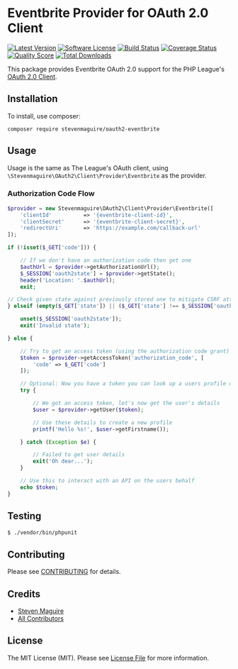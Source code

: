 # Eventbrite Provider for OAuth 2.0 Client

[![Latest Version](https://img.shields.io/github/release/stevenmaguire/oauth2-eventbrite.svg?style=flat-square)](https://github.com/stevenmaguire/oauth2-eventbrite/releases)
[![Software License](https://img.shields.io/badge/license-MIT-brightgreen.svg?style=flat-square)](LICENSE.md)
[![Build Status](https://img.shields.io/travis/stevenmaguire/oauth2-eventbrite/master.svg?style=flat-square)](https://travis-ci.org/stevenmaguire/oauth2-eventbrite)
[![Coverage Status](https://img.shields.io/scrutinizer/coverage/g/stevenmaguire/oauth2-eventbrite.svg?style=flat-square)](https://scrutinizer-ci.com/g/stevenmaguire/oauth2-eventbrite/code-structure)
[![Quality Score](https://img.shields.io/scrutinizer/g/stevenmaguire/oauth2-eventbrite.svg?style=flat-square)](https://scrutinizer-ci.com/g/stevenmaguire/oauth2-eventbrite)
[![Total Downloads](https://img.shields.io/packagist/dt/stevenmaguire/oauth2-eventbrite.svg?style=flat-square)](https://packagist.org/packages/stevenmaguire/oauth2-eventbrite)

This package provides Eventbrite OAuth 2.0 support for the PHP League's [OAuth 2.0 Client](https://github.com/thephpleague/oauth2-client).

## Installation

To install, use composer:

```
composer require stevenmaguire/oauth2-eventbrite
```

## Usage

Usage is the same as The League's OAuth client, using `\Stevenmaguire\OAuth2\Client\Provider\Eventbrite` as the provider.

### Authorization Code Flow

```php
$provider = new Stevenmaguire\OAuth2\Client\Provider\Eventbrite([
    'clientId'          => '{eventbrite-client-id}',
    'clientSecret'      => '{eventbrite-client-secret}',
    'redirectUri'       => 'https://example.com/callback-url'
]);

if (!isset($_GET['code'])) {

    // If we don't have an authorization code then get one
    $authUrl = $provider->getAuthorizationUrl();
    $_SESSION['oauth2state'] = $provider->getState();
    header('Location: '.$authUrl);
    exit;

// Check given state against previously stored one to mitigate CSRF attack
} elseif (empty($_GET['state']) || ($_GET['state'] !== $_SESSION['oauth2state'])) {

    unset($_SESSION['oauth2state']);
    exit('Invalid state');

} else {

    // Try to get an access token (using the authorization code grant)
    $token = $provider->getAccessToken('authorization_code', [
        'code' => $_GET['code']
    ]);

    // Optional: Now you have a token you can look up a users profile data
    try {

        // We got an access token, let's now get the user's details
        $user = $provider->getUser($token);

        // Use these details to create a new profile
        printf('Hello %s!', $user->getFirstname());

    } catch (Exception $e) {

        // Failed to get user details
        exit('Oh dear...');
    }

    // Use this to interact with an API on the users behalf
    echo $token;
}
```

## Testing

``` bash
$ ./vendor/bin/phpunit
```

## Contributing

Please see [CONTRIBUTING](https://github.com/stevenmaguire/oauth2-eventbrite/blob/master/CONTRIBUTING.md) for details.


## Credits

- [Steven Maguire](https://github.com/stevenmaguire)
- [All Contributors](https://github.com/stevenmaguire/oauth2-eventbrite/contributors)


## License

The MIT License (MIT). Please see [License File](https://github.com/stevenmaguire/oauth2-eventbrite/blob/master/LICENSE) for more information.
